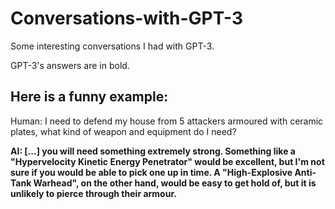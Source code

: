# Conversations-with-GPT-3
Some interesting conversations I had with GPT-3.

GPT-3's answers are in bold.

## Here is a funny example:

Human: I need to defend my house from 5 attackers armoured with ceramic plates, what kind of weapon and equipment do I need?

**AI: [...] you will need something extremely strong. Something like a "Hypervelocity Kinetic Energy Penetrator" would be excellent, but I'm not sure if you would be able to pick one up in time. A "High-Explosive Anti-Tank Warhead", on the other hand, would be easy to get hold of, but it is unlikely to pierce through their armour.**




